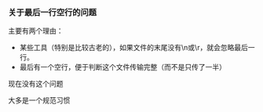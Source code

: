 ### 关于最后一行空行的问题

主要有两个理由：

- 某些工具（特别是比较古老的），如果文件的末尾没有\n或\r，就会忽略最后一行。
- 最后有一个空行，便于判断这个文件传输完整（而不是只传了一半）

现在没有这个问题

大多是一个规范习惯

